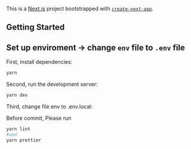 This is a [Next.js](https://nextjs.org/) project bootstrapped with [`create-next-app`](https://github.com/vercel/next.js/tree/canary/packages/create-next-app).

## Getting Started

## Set up enviroment -> change `env` file to `.env` file

First, install dependencies:

```bash
yarn
```

Second, run the development server:

```bash
yarn dev
```

Third, change file env to .env.local:

Before commit, Please run

```bash
yarn lint
#and
yarn prettier
```
